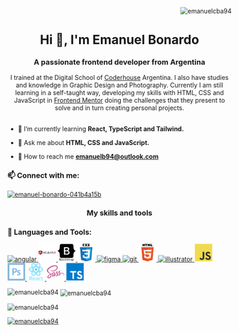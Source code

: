 <p align="right"> <img src="https://komarev.com/ghpvc/?username=emanuelcba94&label=Profile%20views&color=0e75b6&style=flat" alt="emanuelcba94" /> </p>

<h1 align="center">Hi 👋, I'm Emanuel Bonardo</h1>
<h3 align="center">A passionate frontend developer from Argentina</h3>
<p align="center">I trained at the Digital School of <a href="https://www.coderhouse.com/">Coderhouse</a> Argentina. I also have studies and knowledge in Graphic Design and Photography.
Currently I am still learning in a self-taught way, developing my skills with HTML, CSS and JavaScript in <a href="https://www.frontendmentor.io/home">Frontend Mentor</a> doing the challenges
that they present to solve and in turn creating personal projects.</p>

<h2></h2>

- 🌱 I’m currently learning **React, TypeScript and Tailwind.**

- 💬 Ask me about **HTML, CSS and JavaScript.**

- 📧 How to reach me **emanuelb94@outlook.com**


<h3 align="left">📫 Connect with me:</h3>
<p align="left">
<a href="https://linkedin.com/in/emanuel-bonardo-041b4a15b" target="blank"><img align="center" src="https://raw.githubusercontent.com/rahuldkjain/github-profile-readme-generator/master/src/images/icons/Social/linked-in-alt.svg" alt="emanuel-bonardo-041b4a15b" height="30" width="40" /></a>
</p>

<h3 align="center">My skills and tools </h3>

<h3 align="left">📝 Languages and Tools:</h3>
<p align="left"> <a href="https://angular.io" target="_blank" rel="noreferrer"> <img src="https://angular.io/assets/images/logos/angular/angular.svg" alt="angular" width="40" height="40"/> </a> <a href="https://angular.io" target="_blank" rel="noreferrer"> <img src="https://raw.githubusercontent.com/devicons/devicon/master/icons/angularjs/angularjs-original-wordmark.svg" alt="angularjs" width="40" height="40"/> </a> <a href="https://getbootstrap.com" target="_blank" rel="noreferrer"> <img src="https://raw.githubusercontent.com/devicons/devicon/master/icons/bootstrap/bootstrap-plain-wordmark.svg" alt="bootstrap" width="40" height="40"/> </a> <a href="https://www.w3schools.com/css/" target="_blank" rel="noreferrer"> <img src="https://raw.githubusercontent.com/devicons/devicon/master/icons/css3/css3-original-wordmark.svg" alt="css3" width="40" height="40"/> </a> <a href="https://www.figma.com/" target="_blank" rel="noreferrer"> <img src="https://www.vectorlogo.zone/logos/figma/figma-icon.svg" alt="figma" width="40" height="40"/> </a> <a href="https://git-scm.com/" target="_blank" rel="noreferrer"> <img src="https://www.vectorlogo.zone/logos/git-scm/git-scm-icon.svg" alt="git" width="40" height="40"/> </a> <a href="https://www.w3.org/html/" target="_blank" rel="noreferrer"> <img src="https://raw.githubusercontent.com/devicons/devicon/master/icons/html5/html5-original-wordmark.svg" alt="html5" width="40" height="40"/> </a> <a href="https://www.adobe.com/in/products/illustrator.html" target="_blank" rel="noreferrer"> <img src="https://www.vectorlogo.zone/logos/adobe_illustrator/adobe_illustrator-icon.svg" alt="illustrator" width="40" height="40"/> </a> <a href="https://developer.mozilla.org/en-US/docs/Web/JavaScript" target="_blank" rel="noreferrer"> <img src="https://raw.githubusercontent.com/devicons/devicon/master/icons/javascript/javascript-original.svg" alt="javascript" width="40" height="40"/> </a> <a href="https://www.photoshop.com/en" target="_blank" rel="noreferrer"> <img src="https://raw.githubusercontent.com/devicons/devicon/master/icons/photoshop/photoshop-line.svg" alt="photoshop" width="40" height="40"/> </a> <a href="https://reactjs.org/" target="_blank" rel="noreferrer"> <img src="https://raw.githubusercontent.com/devicons/devicon/master/icons/react/react-original-wordmark.svg" alt="react" width="40" height="40"/> </a> <a href="https://sass-lang.com" target="_blank" rel="noreferrer"> <img src="https://raw.githubusercontent.com/devicons/devicon/master/icons/sass/sass-original.svg" alt="sass" width="40" height="40"/> </a> <a href="https://www.typescriptlang.org/" target="_blank" rel="noreferrer"> <img src="https://raw.githubusercontent.com/devicons/devicon/master/icons/typescript/typescript-original.svg" alt="typescript" width="40" height="40"/> </a> </p>

<p><img align="left" src="https://github-readme-stats.vercel.app/api/top-langs?username=emanuelcba94&show_icons=true&locale=en&layout=compact" alt="emanuelcba94" /></p>

<p>&nbsp;<img align="center" src="https://github-readme-stats.vercel.app/api?username=emanuelcba94&show_icons=true&locale=en" alt="emanuelcba94" /></p>

<p><img align="center" src="https://github-readme-streak-stats.herokuapp.com/?user=emanuelcba94&" alt="emanuelcba94" /></p>

<p align="left"> <a href="https://github.com/ryo-ma/github-profile-trophy"><img src="https://github-profile-trophy.vercel.app/?username=emanuelcba94" alt="emanuelcba94" /></a> </p>
